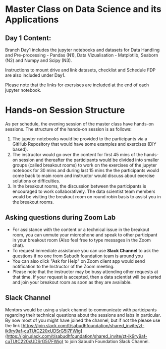 # Master Class on Data Science and its Applications

## Day 1 Content:

Branch Day1 includes the jupyter notebooks and datasets for Data Handling and Pre-processing - Pandas (N1), Data Vizualisation - Matplotlib, Seaborn (N2) and Numpy and Scipy (N3).

Instructions to mount drive and link datasets, checklist and Schedule FDP are also included under Day1.

Please note that the links for exersises are included at the end of each jupyter notebook.


# Hands-on Session Structure
As per schedule, the evening session of the master class have hands-on sessions. The structure of the hands-on session is as follows:

1. The jupyter notebooks would be provided to the participants via a GitHub Repository that would have some examples and exercises (DIY based). 
  2. The instructor would go over the content for first 45 mins of the hands-on session and thereafter the participants would be divided into smaller groups (called breakout rooms) to work on the exercises of the jupyter notebook for 30 mins and during last 15 mins the the participants would come back to main room and instructor would discuss about exercise solutions or difficulties.
  3. In the breakout rooms, the discussion between the participants is encouraged to work collaboratively. The data scientist team members would be visiting the breakout room on round robin basis to assist you in the breakout rooms. 

## Asking questions during Zoom Lab
 - For assistance with the content or a technical issue in the breakout room, you can unmute your microphone and speak to other participant in your breakout room (Also feel free to type messages in the Zoom chat).
- To request immediate assistance you can use **Slack Channel** to ask the questions if no one from Sabudh foundation team is around you 
- You can also click "Ask for Help" on Zoom client app would send notification to the Instructor of the Zoom meeting.
- Please note that the instructor may be busy attending other requests at that time. If your request is accepted, then a data scientist will be alerted and join your breakout room as soon as they are available. 

## Slack Channel
Mentors would be using a slack channel to communicate with participants regarding their technical questions about the sessions and labs in particular. By now most of you might have joined the channel, but if not the please use the link [https://join.slack.com/t/sabudhfoundation/shared_invite/zt-ik9ry9af-cuTUtC220xUDSrG5I7FWig](https://join.slack.com/t/sabudhfoundation/shared_invite/zt-ik9ry9af-cuTUtC220xUDSrG5I7FWig) to join Sabudh Foundation Slack Channel. 
